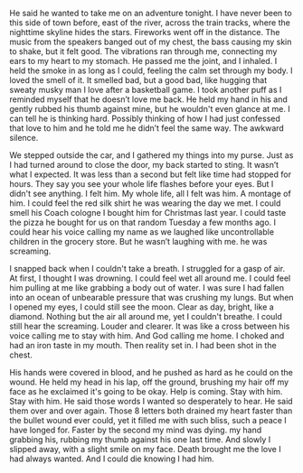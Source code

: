 He said he wanted to take me on an adventure tonight. I have never been to this side of town before, east of the river, across the train tracks, where the nighttime skyline hides the stars. Fireworks went off in the distance. The music from the speakers banged out of my chest, the bass causing my skin to shake, but it felt good. The vibrations ran through me, connecting my ears to my heart to my stomach. He passed me the joint, and I inhaled. I held the smoke in as long as I could, feeling the calm set through my body. I loved the smell of it. It smelled bad, but a good bad, like hugging that sweaty musky man I love after a basketball game. I took another puff as I reminded myself that he doesn’t love me back. He held my hand in his and gently rubbed his thumb against mine, but he wouldn't even glance at me. I can tell he is thinking hard. Possibly thinking of how I had just confessed that love to him and he told me he didn’t feel the same way. The awkward silence.   
   
We stepped outside the car, and I gathered my things into my purse. Just as I had turned around to close the door, my back started to sting. It wasn’t what I expected. It was less than a second but felt like time had stopped for hours. They say you see your whole life flashes before your eyes. But I didn't see anything. I felt him. My whole life, all I felt was him. A montage of him. I could feel the red silk shirt he was wearing the day we met. I could smell his Coach cologne I bought him for Christmas last year. I could taste the pizza he bought for us on that random Tuesday a few months ago. I could hear his voice calling my name as we laughed like uncontrollable children in the grocery store. But he wasn’t laughing with me. he was screaming. 

I snapped back when I couldn't take a breath. I struggled for a gasp of air. At first, I thought I was drowning. I could feel wet all around me. I could feel him pulling at me like grabbing a body out of water. I was sure I had fallen into an ocean of unbearable pressure that was crushing my lungs. But when I opened my eyes, I could still see the moon. Clear as day, bright, like a diamond. Nothing but the air all around me, yet I couldn't breathe. I could still hear the screaming. Louder and clearer. It was like a cross between his voice calling me to stay with him. And God calling me home. I choked and had an iron taste in my mouth. Then reality set in. I had been shot in the chest. 

His hands were covered in blood, and he pushed as hard as he could on the wound. He held my head in his lap, off the ground, brushing my hair off my face as he exclaimed it's going to be okay. Help is coming. Stay with him. Stay with him. He said those words I wanted so desperately to hear. He said them over and over again. Those 8 letters both drained my heart faster than the bullet wound ever could, yet it filled me with such bliss, such a peace I have longed for. Faster by the second my mind was dying. my hand grabbing his, rubbing my thumb against his one last time. And slowly I slipped away, with a slight smile on my face. Death brought me the love I had always wanted. And I could die knowing I had him.